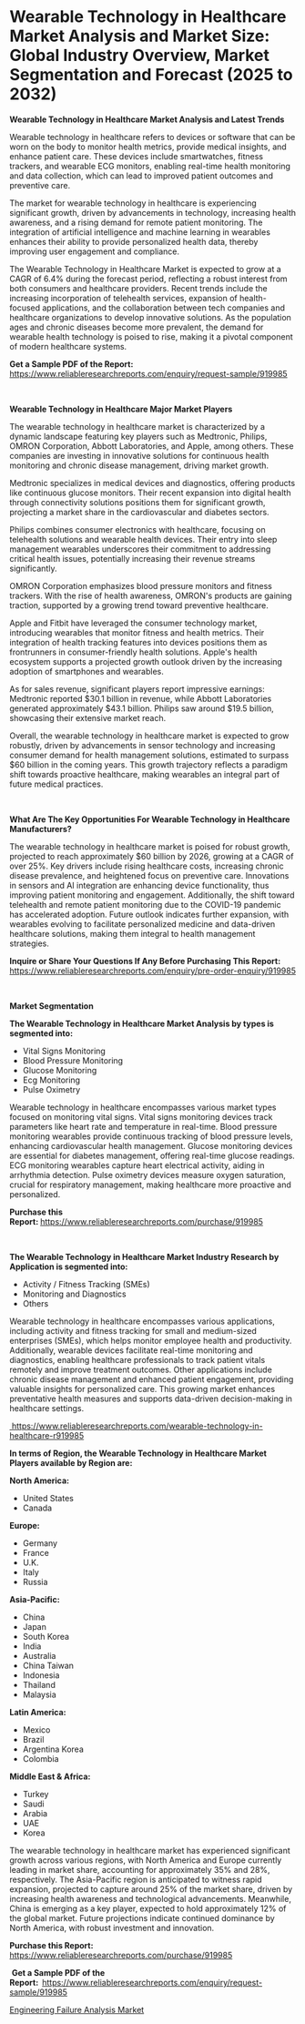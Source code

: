 <p><h1>Wearable Technology in Healthcare Market Analysis and Market Size: Global Industry Overview, Market Segmentation and Forecast (2025 to 2032)</h1></p><p><strong>Wearable Technology in Healthcare Market Analysis and Latest Trends</strong></p>
<p><p>Wearable technology in healthcare refers to devices or software that can be worn on the body to monitor health metrics, provide medical insights, and enhance patient care. These devices include smartwatches, fitness trackers, and wearable ECG monitors, enabling real-time health monitoring and data collection, which can lead to improved patient outcomes and preventive care.</p><p>The market for wearable technology in healthcare is experiencing significant growth, driven by advancements in technology, increasing health awareness, and a rising demand for remote patient monitoring. The integration of artificial intelligence and machine learning in wearables enhances their ability to provide personalized health data, thereby improving user engagement and compliance. </p><p>The Wearable Technology in Healthcare Market is expected to grow at a CAGR of 6.4% during the forecast period, reflecting a robust interest from both consumers and healthcare providers. Recent trends include the increasing incorporation of telehealth services, expansion of health-focused applications, and the collaboration between tech companies and healthcare organizations to develop innovative solutions. As the population ages and chronic diseases become more prevalent, the demand for wearable health technology is poised to rise, making it a pivotal component of modern healthcare systems.</p></p>
<p><strong>Get a Sample PDF of the Report:&nbsp;</strong> <a href="https://www.reliableresearchreports.com/enquiry/request-sample/919985?utm_campaign=2203&utm_medium=2&utm_source=Github&utm_content=ia&utm_term=06032025&utm_id=wearable-technology-in-healthcare">https://www.reliableresearchreports.com/enquiry/request-sample/919985</a></p>
<p>&nbsp;</p>
<p><strong>Wearable Technology in Healthcare Major Market Players</strong></p>
<p><p>The wearable technology in healthcare market is characterized by a dynamic landscape featuring key players such as Medtronic, Philips, OMRON Corporation, Abbott Laboratories, and Apple, among others. These companies are investing in innovative solutions for continuous health monitoring and chronic disease management, driving market growth.</p><p>Medtronic specializes in medical devices and diagnostics, offering products like continuous glucose monitors. Their recent expansion into digital health through connectivity solutions positions them for significant growth, projecting a market share in the cardiovascular and diabetes sectors.</p><p>Philips combines consumer electronics with healthcare, focusing on telehealth solutions and wearable health devices. Their entry into sleep management wearables underscores their commitment to addressing critical health issues, potentially increasing their revenue streams significantly.</p><p>OMRON Corporation emphasizes blood pressure monitors and fitness trackers. With the rise of health awareness, OMRON's products are gaining traction, supported by a growing trend toward preventive healthcare.</p><p>Apple and Fitbit have leveraged the consumer technology market, introducing wearables that monitor fitness and health metrics. Their integration of health tracking features into devices positions them as frontrunners in consumer-friendly health solutions. Apple's health ecosystem supports a projected growth outlook driven by the increasing adoption of smartphones and wearables.</p><p>As for sales revenue, significant players report impressive earnings: Medtronic reported $30.1 billion in revenue, while Abbott Laboratories generated approximately $43.1 billion. Philips saw around $19.5 billion, showcasing their extensive market reach.</p><p>Overall, the wearable technology in healthcare market is expected to grow robustly, driven by advancements in sensor technology and increasing consumer demand for health management solutions, estimated to surpass $60 billion in the coming years. This growth trajectory reflects a paradigm shift towards proactive healthcare, making wearables an integral part of future medical practices.</p></p>
<p>&nbsp;</p>
<p><strong>What Are The Key Opportunities For Wearable Technology in Healthcare Manufacturers?</strong></p>
<p><p>The wearable technology in healthcare market is poised for robust growth, projected to reach approximately $60 billion by 2026, growing at a CAGR of over 25%. Key drivers include rising healthcare costs, increasing chronic disease prevalence, and heightened focus on preventive care. Innovations in sensors and AI integration are enhancing device functionality, thus improving patient monitoring and engagement. Additionally, the shift toward telehealth and remote patient monitoring due to the COVID-19 pandemic has accelerated adoption. Future outlook indicates further expansion, with wearables evolving to facilitate personalized medicine and data-driven healthcare solutions, making them integral to health management strategies.</p></p>
<p><strong>Inquire or Share Your Questions If Any Before Purchasing This Report:</strong> <a href="https://www.reliableresearchreports.com/enquiry/pre-order-enquiry/919985?utm_campaign=2203&utm_medium=2&utm_source=Github&utm_content=ia&utm_term=06032025&utm_id=wearable-technology-in-healthcare">https://www.reliableresearchreports.com/enquiry/pre-order-enquiry/919985</a></p>
<p>&nbsp;</p>
<p><strong>Market Segmentation</strong></p>
<p><strong>The Wearable Technology in Healthcare Market Analysis by types is segmented into:</strong></p>
<p><ul><li>Vital Signs Monitoring</li><li>Blood Pressure Monitoring</li><li>Glucose Monitoring</li><li>Ecg Monitoring</li><li>Pulse Oximetry</li></ul></p>
<p><p>Wearable technology in healthcare encompasses various market types focused on monitoring vital signs. Vital signs monitoring devices track parameters like heart rate and temperature in real-time. Blood pressure monitoring wearables provide continuous tracking of blood pressure levels, enhancing cardiovascular health management. Glucose monitoring devices are essential for diabetes management, offering real-time glucose readings. ECG monitoring wearables capture heart electrical activity, aiding in arrhythmia detection. Pulse oximetry devices measure oxygen saturation, crucial for respiratory management, making healthcare more proactive and personalized.</p></p>
<p><strong>Purchase this Report:&nbsp;</strong><a href="https://www.reliableresearchreports.com/purchase/919985?utm_campaign=2203&utm_medium=2&utm_source=Github&utm_content=ia&utm_term=06032025&utm_id=wearable-technology-in-healthcare">https://www.reliableresearchreports.com/purchase/919985</a></p>
<p>&nbsp;</p>
<p><strong>The Wearable Technology in Healthcare Market Industry Research by Application is segmented into:</strong></p>
<p><ul><li>Activity / Fitness Tracking (SMEs)</li><li>Monitoring and Diagnostics</li><li>Others</li></ul></p>
<p><p>Wearable technology in healthcare encompasses various applications, including activity and fitness tracking for small and medium-sized enterprises (SMEs), which helps monitor employee health and productivity. Additionally, wearable devices facilitate real-time monitoring and diagnostics, enabling healthcare professionals to track patient vitals remotely and improve treatment outcomes. Other applications include chronic disease management and enhanced patient engagement, providing valuable insights for personalized care. This growing market enhances preventative health measures and supports data-driven decision-making in healthcare settings.</p></p>
<p><a href="https://www.reliableresearchreports.com/wearable-technology-in-healthcare-r919985?utm_campaign=2203&utm_medium=2&utm_source=Github&utm_content=ia&utm_term=06032025&utm_id=wearable-technology-in-healthcare">&nbsp;https://www.reliableresearchreports.com/wearable-technology-in-healthcare-r919985</a></p>
<p><strong>In terms of Region, the Wearable Technology in Healthcare Market Players available by Region are:</strong></p>
<p>
    <p> <strong> North America: </strong>
        <ul>
            <li>United States</li>
            <li>Canada</li>
        </ul>
        </p> 
    <p> <strong> Europe: </strong>
        <ul>
            <li>Germany</li>
            <li>France</li>
            <li>U.K.</li>
            <li>Italy</li>
            <li>Russia</li>
        </ul>
        </p> 
    <p> <strong> Asia-Pacific: </strong>
        <ul>
            <li>China</li>
            <li>Japan</li>
            <li>South Korea</li>
            <li>India</li>
            <li>Australia</li>
            <li>China Taiwan</li>
            <li>Indonesia</li>
            <li>Thailand</li>
            <li>Malaysia</li>
        </ul>
        </p> 
    <p> <strong> Latin America: </strong>
        <ul>
            <li>Mexico</li>
            <li>Brazil</li>
            <li>Argentina Korea</li>
            <li>Colombia</li>
        </ul>
        </p> 
    <p> <strong> Middle East & Africa: </strong>
        <ul>
            <li>Turkey</li>
            <li>Saudi</li>
            <li>Arabia</li>
            <li>UAE</li>
            <li>Korea</li>
        </ul>
    </p>
    </p>
<p><p>The wearable technology in healthcare market has experienced significant growth across various regions, with North America and Europe currently leading in market share, accounting for approximately 35% and 28%, respectively. The Asia-Pacific region is anticipated to witness rapid expansion, projected to capture around 25% of the market share, driven by increasing health awareness and technological advancements. Meanwhile, China is emerging as a key player, expected to hold approximately 12% of the global market. Future projections indicate continued dominance by North America, with robust investment and innovation.</p></p>
<p><strong>Purchase this Report: </strong><a href="https://www.reliableresearchreports.com/purchase/919985?utm_campaign=2203&utm_medium=2&utm_source=Github&utm_content=ia&utm_term=06032025&utm_id=wearable-technology-in-healthcare">https://www.reliableresearchreports.com/purchase/919985</a></p>
<p>&nbsp;<strong>Get a Sample PDF of the Report:&nbsp;&nbsp;</strong><a href="https://www.reliableresearchreports.com/enquiry/request-sample/919985?utm_campaign=2203&utm_medium=2&utm_source=Github&utm_content=ia&utm_term=06032025&utm_id=wearable-technology-in-healthcare">https://www.reliableresearchreports.com/enquiry/request-sample/919985</a></p>
<p><strong></strong></p>
<p><p><a href="https://github.com/AshikRahman991/Market-Research-Report-List-1/blob/main/engineering-failure-analysis-market.md?utm_campaign=2203&utm_medium=2&utm_source=Github&utm_content=ia&utm_term=06032025&utm_id=wearable-technology-in-healthcare">Engineering Failure Analysis Market</a></p></p>